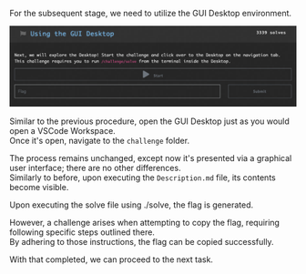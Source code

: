For the subsequent stage, we need to utilize the GUI Desktop environment.

![Using the GUI Desktop](ScreenShots/Using%20the%20GUI%20Desktop.jpg)

Similar to the previous procedure, open the GUI Desktop just as you would open a VSCode Workspace.  
Once it's open, navigate to the `challenge` folder.

The process remains unchanged, except now it's presented via a graphical user interface; there are no other differences.  
Similarly to before, upon executing the `Description.md` file, its contents become visible.

Upon executing the solve file using ./solve, the flag is generated.  
<!-- Flag: ~pwn.college{QBI87hrvviA6_Y7Ql2ce-c_7Az8.ddjM3MDL4UDOzQzW}~ -->
However, a challenge arises when attempting to copy the flag, requiring following specific steps outlined there.  
By adhering to those instructions, the flag can be copied successfully.

With that completed, we can proceed to the next task.